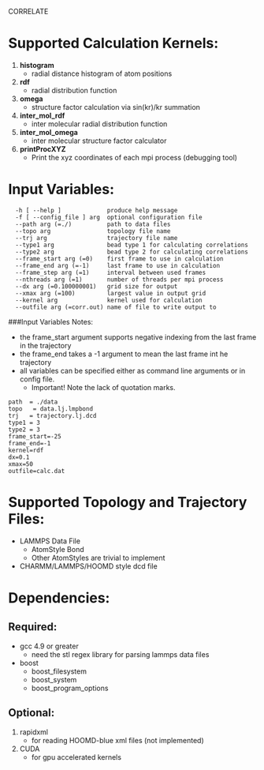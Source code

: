 CORRELATE
# Supported Calculation Kernels:
1. **histogram**
    * radial distance histogram of atom positions
2. **rdf**
    * radial distribution function
3. **omega**
    * structure factor calculation via sin(kr)/kr summation
4. **inter_mol_rdf**
    * inter molecular radial distribution function
5. **inter_mol_omega**
    * inter molecular structure factor calculator
6. **printProcXYZ**
    * Print the xyz coordinates of each mpi process (debugging tool)

# Input Variables:
```
  -h [ --help ]             produce help message
  -f [ --config_file ] arg  optional configuration file
  --path arg (=./)          path to data files
  --topo arg                topology file name
  --trj arg                 trajectory file name
  --type1 arg               bead type 1 for calculating correlations
  --type2 arg               bead type 2 for calculating correlations
  --frame_start arg (=0)    first frame to use in calculation
  --frame_end arg (=-1)     last frame to use in calculation
  --frame_step arg (=1)     interval between used frames
  --nthreads arg (=1)       number of threads per mpi process
  --dx arg (=0.100000001)   grid size for output
  --xmax arg (=100)         largest value in output grid
  --kernel arg              kernel used for calculation
  --outfile arg (=corr.out) name of file to write output to
```
###Input Variables Notes:
* the frame_start argument supports negative indexing from the last frame in the trajectory
* the frame_end takes a -1 argument to mean the last frame int he trajectory
* all variables can be specified either as command line arguments or in config file.
    * Important! Note the lack of quotation marks.
```
path  = ./data
topo   = data.lj.lmpbond
trj   = trajectory.lj.dcd
type1 = 3
type2 = 3
frame_start=-25
frame_end=-1
kernel=rdf
dx=0.1
xmax=50
outfile=calc.dat
```
# Supported Topology and Trajectory Files:
* LAMMPS Data File
    * AtomStyle Bond
    * Other AtomStyles are trivial to implement
* CHARMM/LAMMPS/HOOMD style dcd file

# Dependencies:
## Required:
* gcc 4.9 or greater
    * need the stl regex library for parsing lammps data files
* boost
    * boost_filesystem
    * boost_system
    * boost_program_options

## Optional:
1. rapidxml
    * for reading HOOMD-blue xml files (not implemented)
2. CUDA
    * for gpu accelerated kernels